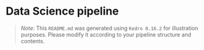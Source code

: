 # Data Science pipeline

> *Note:* This `README.md` was generated using `Kedro 0.16.2` for illustration purposes. Please modify it according to your pipeline structure and contents.

